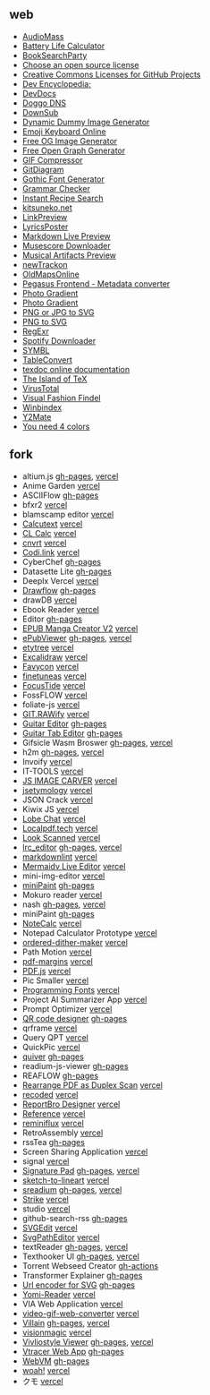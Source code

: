 ## web

- [AudioMass](https://audiomass.co)
- [Battery Life Calculator](https://a64.in/tools/battery-life-calculator.html)
- [BookSearchParty](https://booksearch.party)
- [Choose an open source license](https://choosealicense.com/)
- [Creative Commons Licenses for GitHub Projects](https://github.com/santisoler/cc-licenses)
- [Dev Encyclopedia;](https://devpedia.dev)
- [DevDocs](https://devdocs.io)
- [Doggo DNS](https://doggo.mrkaran.dev)
- [DownSub](https://downsub.com)
- [Dynamic Dummy Image Generator](https://dummyimage.com)
- [Emoji Keyboard Online](https://emojikeyboard.io)
- [Free OG Image Generator](https://ogimage.click)
- [Free Open Graph Generator](https://og.indiehub.best)
- [GIF Compressor](https://gifcompressor.com)
- [GitDiagram](https://gitdiagram.com)
- [Gothic Font Generator](https://capitalizemytitle.com/gothic-font-generator)
- [Grammar Checker](https://wordcount.com/grammar-checker)
- [Instant Recipe Search](https://github.com/typesense/showcase-recipe-search)
- [kitsuneko.net](https://kitsunekko.net)
- [LinkPreview](https://linkpreview.xyz)
- [LyricsPoster](https://lyricsposter.net)
- [Markdown Live Preview](https://markdownlivepreview.com)
- [Musescore Downloader](https://nanomidi.net/musescore-downloader)
- [Musical Artifacts Preview](https://preview.musical-artifacts.com)
- [newTrackon](https://newtrackon.com)
- [OldMapsOnline](https://www.oldmapsonline.org)
- [Pegasus Frontend - Metadata converter](https://pegasus-frontend.org/tools/convert)
- [Photo Gradient](https://photogradient.com)
- [Photo Gradient](https://photogradient.com)
- [PNG or JPG to SVG](https://www.pngtosvg.com)
- [PNG to SVG](https://png2svg.com)
- [RegExr](https://regexr.com)
- [Spotify Downloader](https://spotidownloader.com)
- [SYMBL](https://symbl.cc)
- [TableConvert](https://tableconvert.com)
- [texdoc online documentation](https://texdoc.org/index.html)
- [The Island of TeX](https://islandoftex.gitlab.io)
- [VirusTotal](https://www.virustotal.com/gui/home/upload)
- [Visual Fashion Findel](https://shopwithpixie.com/visual-fashion-finder)
- [Winbindex](https://winbindex.m417z.com)
- [Y2Mate](https://y2mate.nu/en-GczD)
- [You need 4 colors](https://www.iamsajid.com/colors)

## fork

- altium.js [gh-pages](https://scillidan.github.io/altium_js/altium_sch.html), [vercel](https://gm-altium-js.vercel.app/altium_sch.html)
- Anime Garden [vercel](https://gm-anime-garden.vercel.app)
- ASCIIFlow [gh-pages](https://scillidan.github.io/asciiflow)
- bfxr2 [vercel](https://gm-bfxr2.vercel.app)
- blamscamp editor [vercel](https://gm-blamscamp.vercel.app)
- [Calcutext](https://github.com/jaredreich/calcutext) [vercel](https://gm-calcutext.vercel.app)
- [CL Calc](https://github.com/ovk/clcalc) [vercel](https://gm-clcalc.vercel.app)
- [cnvrt](https://github.com/gregermendle/cnvrt) [vercel](https://gm-cnvrt.vercel.app)
- [Codi.link](https://github.com/midudev/codi.link) [vercel](https://gm-codi-link.vercel.app)
- CyberChef [gh-pages](https://scillidan.github.io/CyberChef)
- Datasette Lite [gh-pages](https://scillidan.github.io/datasette-lite/?csv=https://raw.githubusercontent.com/WeblateOrg/language-data/refs/heads/main/languages.csv)
- Deeplx Vercel [vercel](https://gm-deeplx-vercel.vercel.app)
- [Drawflow](https://github.com/jerosoler/Drawflow) [gh-pages](https://scillidan.github.io/Drawflow)
- drawDB [vercel](https://gm-drawdb.vercel.app/editor)
- Ebook Reader [vercel](https://gm-ebook-reader.vercel.app)
- Editor [gh-pages](https://scillidan.github.io/Editor)
- [EPUB Manga Creator V2](https://github.com/wing-kai/epub-manga-creator) [vercel](https://gm-epub-manga-creator.vercel.app)
- [ePubViewer](https://github.com/pgaskin/ePubViewer) [gh-pages](https://scillidan.github.io/ePubViewer), [vercel](https://gm-epubviewer.vercel.app)
- [etytree](https://github.com/agmmnn/etytree) [vercel](https://gm-etytree.vercel.app)
- [Excalidraw](https://github.com/excalidraw/excalidraw) [vercel](https://gm-excalidraw.vercel.app)
- [Favycon](https://github.com/ruisaraiva19/favycon) [vercel](https://gm-favycon.vercel.app)
- [finetuneas](https://github.com/ozdefir/finetuneas) [vercel](https://gm-finetuneas.vercel.app/finetuneas.html)
- [FocusTide](https://github.com/Hanziness/FocusTide) [vercel](https://gm-focus-tide.vercel.app)
- FossFLOW [vercel](https://gm-foss-flow.vercel.app)
- foliate-js [vercel](https://gm-foliate-js.vercel.app/reader.html)
- [GIT.RAWify](https://github.com/emmanpbarrameda/GIT.RAWify) [vercel](https://gm-git-rawify.vercel.app)
- [Guitar Editor](https://github.com/haixiangyan/guitar-tabs-editor) [gh-pages](https://scillidan.github.io/guitar-tabs-editor)
- [Guitar Tab Editor](https://github.com/calesce/tab-editor) [gh-pages](https://scillidan.github.io/tab-editor)
- Gifsicle Wasm Broswer [gh-pages](https://scillidan.github.io/gifsicle-wasm-browser), [vercel](https://gm-gifsicle-wasm-browser.vercel.app)
- h2m [gh-pages](https://scillidan.github.io/h2m), [vercel](https://gm-h2m.vercel.app)
- Invoify [vercel](https://gm-invoify.vercel.app)
- IT-TOOLS [vercel](https://gm-it-tools.vercel.app)
- [JS IMAGE CARVER](https://github.com/trekhleb/js-image-carver) [vercel](https://gm-js-image-carver.vercel.app)
- [jsetymology](https://github.com/myrriad/jsetymology) [vercel](https://gm-jsetymology.vercel.app)
- JSON Crack [vercel](https://gm-jsoncrack-com.vercel.app)
- Kiwix JS [vercel](https://gm-kiwix-js-pwa.vercel.app/www/index.html)
- [Lobe Chat](https://github.com/lobehub/lobe-chat) [vercel](https://gm-lobe-chat.vercel.app)
- [Localpdf.tech](https://github.com/julianfbeck/localpdfmerger) [vercel](https://gm-localpdfmerger.vercel.app)
- [Look Scanned](https://github.com/rwv/lookscanned.io) [vercel](https://gm-lookscanned-io.vercel.app)
- [lrc_editor](https://github.com/yiyizym/lrc_editor) [gh-pages](https://scillidan.github.io/lrc_editor/), [vercel](https://gm-lrc-editor.vercel.app)
- [markdownlint](https://github.com/DavidAnson/markdownlint) [vercel](https://gm-markdownlint.vercel.app/default.htm)
- [Mermaidv Live Editor](https://github.com/mermaid-js/mermaid-live-editor) [vercel](https://gm-mermaid-live-editor.vercel.app)
- mini-img-editor [vercel](https://gm-mini-photo-editor.vercel.app)
- [miniPaint](https://github.com/viliusle/miniPaint) [gh-pages](https://scillidan.github.io/miniPaint)
- Mokuro reader [vercel](https://gm-mokuro-reader.vercel.app)
- nash [gh-pages](https://scillidan.github.io/nash), [vercel](https://gm-nash.vercel.app)
- miniPaint [gh-pages](https://scillidan.github.io/miniPaint)
- [NoteCalc](https://github.com/bbodi/notecalc3) [vercel](https://gm-notecalc.vercel.app)
- Notepad Calculator Prototype [vercel](https://gm-notepad-calculator.vercel.app)
- [ordered-dither-maker](https://github.com/seleb/ordered-dither-maker) [vercel](https://gm-ordered-dither-maker.vercel.app)
- Path Motion [vercel](https://gm-path-motion.vercel.app/canvas)
- [pdf-margins](https://github.com/ToyVo/pdf-margins) [vercel](https://gm-pdf-margins.vercel.app)
- [PDF.js](https://github.com/mozilla/pdf.js) [vercel](https://gm-pdf-js.vercel.app/web/viewer.html)
- Pic Smaller [vercel](https://gm-pic-smaller.vercel.app)
- [Programming Fonts](https://github.com/braver/programmingfonts) [vercel](https://gm-programmingfonts.vercel.app)
- Project AI Summarizer App [vercel](https://gm-project-ai-summarizer-app.vercel.app)
- Prompt Optimizer [vercel](https://gm-prompt-optimizer.vercel.app)
- [QR code designer](https://github.com/kochrt/qr-designer) [gh-pages](https://scillidan.github.io/qr-designer)
- qrframe [vercel](https://gm-qrframe.vercel.app)
- Query QPT [vercel](https://gm-query-gpt.vercel.app)
- QuickPic [vercel](https://gm-quickpic.vercel.app)
- [quiver](https://github.com/varkor/quiver) [gh-pages](https://scillidan.github.io/quiver)
- readium-js-viewer [gh-pages](https://scillidan.github.io/readium-js-viewer)
- REAFLOW [gh-pages](https://scillidan.github.io/reaflow)
- [Rearrange PDF as Duplex Scan](https://github.com/clemensheithecker/pdf-duplex-scan) [vercel](https://gm-pdf-duplex-scan.vercel.app)
- [recoded](https://github.com/siddharthroy12/recoded) [vercel](https://gm-recoded.vercel.app)
- [ReportBro Designer](https://github.com/jobsta/reportbro-designer) [vercel](https://gm-reportbro-designer.vercel.app/demos/default.html)
- [Reference](https://github.com/Fechin/reference) [vercel](https://gm-reference.vercel.app)
- [reminiflux](https://github.com/reminiflux/reminiflux) [vercel](https://gm-reminiflux.vercel.app)
- RetroAssembly [vercel](https://gm-retro-assembly.vercel.app)
- rssTea [gh-pages](https://scillidan.github.io/rssTea)
- Screen Sharing Application [vercel](https://gm-screen-sharing.vercel.app)
- signal [vercel](https://gm-signal.vercel.app/edit)
- [Signature Pad](https://github.com/szimek/signature_pad) [gh-pages](https://scillidan.github.io/signature_pad), [vercel](https://gm-signature-pad.vercel.app)
- [sketch-to-lineart](https://github.com/seleb/sketch-to-lineart) [vercel](https://gm-sketch-to-lineart.vercel.app)
- [sreadium](https://github.com/suisuyy/sreadium) [gh-pages](https://scillidan.github.io/sreadium/?epubs=https%3A%2F%2Fscillidan.github.io/media_audioebook%2Fepub_library.opds), [vercel](https://gm-sreadium.vercel.app/?epubs=https%3A%2F%2F-m-media-audioebook.vercel.app%2Fepub_library.opds)
- [Strike](https://github.com/dmliao/strike) [vercel](https://gm-strike.vercel.app)
- studio [vercel](https://gm-studio1.vercel.app/connect)
- github-search-rss [gh-pages](https://scillidan.github.io/github-search-rss)
- [SVGEdit](https://github.com/SVG-Edit/svgedit) [vercel](https://gm-svgedit.vercel.app)
- [SvgPathEditor](https://github.com/Yqnn/svg-path-editor) [vercel](https://gm-svg-path-editor.vercel.app)
- textReader [gh-pages](https://scillidan.github.io/textReader/textReader.html), [vercel](https://gm-text-reader.vercel.app/textReader.html)
- Texthooker UI [gh-pages](https://scillidan.github.io/texthooker-ui), [vercel](https://gm-texthooker-ui.vercel.app)
- Torrent Webseed Creator [gh-actions](https://github.com/scillidan/torrent-webseed-creator)
- Transformer Explainer [gh-pages](https://scillidan.github.io/transformer-explainer)
- [Url encoder for SVG](https://github.com/yoksel/url-encoder) [gh-pages](https://scillidan.github.io/url-encoder)
- [Yomi-Reader](https://github.com/ShaddyDC/Yomi-Reader) [vercel](https://yomi-reader-git-gh-pages-goblin-market.vercel.app)
- VIA Web Application [vercel](https://gm-via-web.vercel.app)
- [video-gif-web-converter](https://github.com/nabigraphics/video-gif-web-converter) [vercel](https://gm-video-gif-web-converter.vercel.app)
- [Villain](https://github.com/btzr-io/Villain) [gh-pages](https://scillidan.github.io/Villain), [vercel](https://gm-villain.vercel.app)
- [visionmagic](https://github.com/visioncortex/visionmagic) [vercel](https://gm-visionmagic.vercel.app)
- [Vivliostyle Viewer](https://github.com/vivliostyle/vivliostyle.js) [gh-pages](https://scillidan.github.io/vivliostyle.js/viewer/vivliostyle-viewer.html), [vercel](https://gm-vivliostyle-js.vercel.app)
- [Vtracer Web App](https://github.com/visioncortex/vtracer) [gh-pages](https://scillidan.github.io/vtracer/webapp/app)
- [WebVM](https://github.com/leaningtech/webvm) [gh-pages](https://scillidan.github.io/webvm)
- [woah!](https://github.com/pabueco/woah) [vercel](https://gm-woah.vercel.app)
- クモ [vercel](https://gm-kumo.vercel.app)

